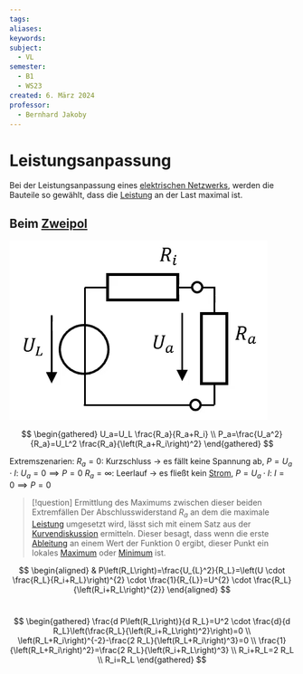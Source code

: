 ```yaml
---
tags: 
aliases: 
keywords: 
subject:
  - VL
semester:
  - B1
  - WS23
created: 6. März 2024
professor:
  - Bernhard Jakoby
---
```

 

# Leistungsanpassung

Bei der Leistungsanpassung eines [elektrischen Netzwerks](Schaltungsanalyse.md), werden die Bauteile so gewählt, dass die [Leistung](elektrische%20Leistung.md) an der Last maximal ist.

## Beim [Zweipol](Zweipol.md)

![InlineL|256](assets/realeSpgQuelle.png)

$$
\begin{gathered}
U_a=U_L \frac{R_a}{R_a+R_i} \\
P_a=\frac{U_a^2}{R_a}=U_L^2 \frac{R_a}{\left(R_a+R_i\right)^2}
\end{gathered}
$$

Extremszenarien:
$R_{a} = 0$: Kurzschluss $\to$ es fällt keine Spannung ab, $P=U_{a}\cdot I$: $U_{a} = 0\implies P=0$
$R_{a} = \infty$: Leerlauf $\to$ es fließt kein [Strom](elektrischer%20Strom.md), $P = U_{a}\cdot I$: $I = 0 \implies P=0$

> [!question] Ermittlung des Maximums zwischen dieser beiden Extremfällen
> Der Abschlusswiderstand $R_{a}$ an dem die maximale [Leistung](elektrische%20Leistung.md) umgesetzt wird, lässt sich mit einem Satz aus der [Kurvendiskussion](../Mathematik/{MOC}%20Kurvendiskussion.md) ermitteln. Dieser besagt, dass wenn die erste [Ableitung](Differenzialrechnung.md) an einem Wert der Funktion 0 ergibt, dieser Punkt ein lokales [Maximum](Extremwert.md) oder [Minimum](Extremwert.md) ist.

$$
\begin{aligned}
& P\left(R_L\right)=\frac{U_{L}^2}{R_L}=\left(U \cdot \frac{R_L}{R_i+R_L}\right)^{2} \cdot \frac{1}{R_{L}}=U^{2} \cdot \frac{R_L}{\left(R_i+R_L\right)^{2}}
\end{aligned}
$$
<br>

$$
\begin{gathered}
\frac{d P\left(R_L\right)}{d R_L}=U^2 \cdot \frac{d}{d R_L}\left(\frac{R_L}{\left(R_i+R_L\right)^2}\right)=0 \\
\left(R_L+R_i\right)^{-2}-\frac{2 R_L}{\left(R_L+R_i\right)^3}=0 \\
\frac{1}{\left(R_L+R_i\right)^2}=\frac{2 R_L}{\left(R_i+R_L\right)^3} \\
R_i+R_L=2 R_L \\
R_i=R_L
\end{gathered}
$$